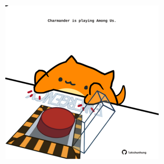 <!-- built at 15/05/2021, 07:10:35 UTC -->
<p align="center">
  <img width="500" height="500" src="./ReadmeImage.svg">
</p>
